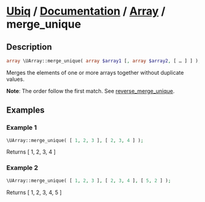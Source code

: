 [Ubiq](https://github.com/Pixel418/Ubiq#readme) / [Documentation](../index.md#readme) / [Array](../index.md#array) / merge_unique
======


Description
-------- 

```php
array \UArray::merge_unique( array $array1 [, array $array2, [ … ] ] );
```

Merges the elements of one or more arrays together without duplicate values. <br>

**Note**: The order follow the first match. See [reverse_merge_unique](./reverse_merge_unique.md#readme).



Examples
--------

### Example 1

```php
\UArray::merge_unique( [ 1, 2, 3 ], [ 2, 3, 4 ] );
```
Returns [ 1, 2, 3, 4 ]

### Example 2

```php
\UArray::merge_unique( [ 1, 2, 3 ], [ 2, 3, 4 ], [ 5, 2 ] );
```
Returns [ 1, 2, 3, 4, 5 ]
